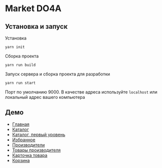 # Market DO4A
## Установка и запуск

Установка
```console
yarn init
```

Сборка проекта
```console
yarn run build
```

Запуск сервера и сборка проекта для разработки 
```console
yarn run start
```
Порт по умолчанию 9000.
В качестве адреса используйте `localhost` или локальный адрес вашего компьютера

## Демо
 - [Главная](dist/main.html)
 - [Каталог](dist/catalog.html)
 - [Каталог, первый уровень](dist/first-level.html)
 - [Избранное](dist/favorites.html)
 - [Производители](dist/vendors.html)
 - [Товары производителя](dist/vendor-opened.html)
 - [Карточка товара](dist/product.html)
 - [Корзина](dist/cart.html)
